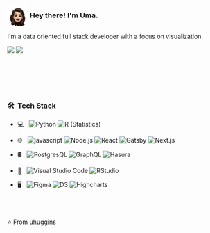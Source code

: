 <div>
     <img src="./images/me.svg" style="display:inline-block;vertical-align:middle;" height="48" width="48" />
     <h3 style="display:inline-block;">Hey there! I'm Uma. </h3>
</div>
<p> I'm a data oriented full stack developer with a focus on visualization.</p>

<div>
<img  style="display:inline-block;" height="100em" src="https://github-readme-stats.vercel.app/api?username=uhuggins&theme=buefy&show_icons=true" />
   <img height="100em"style="display:inline-block;" src="https://github-readme-stats.vercel.app/api/top-langs/?username=uhuggins&theme=buefy&layout=compact" />
</div>
<h3> 🛠 &nbsp;Tech Stack</h3>

- 💻 &nbsp;
  ![Python](https://img.shields.io/badge/-Python-333333?style=flat&logo=python)
  ![R (Statistics)](https://img.shields.io/badge/-R-333333?style=flat&logo=R&logoColor=276DC3)

- 🌐 &nbsp;
  ![javascript](https://img.shields.io/badge/-JavaScript-F7DF1E?style=flat-square&logo=javascript&logoColor=black)
  ![Node.js](https://img.shields.io/badge/-Node.js-333333?style=flat&logo=node.js)
  ![React](https://img.shields.io/badge/-React-333333?style=flat&logo=react)
  ![Gatsby](https://img.shields.io/badge/-Gatsby-333333?style=flat&logo=Gatsby)
  ![Next.js](https://img.shields.io/badge/-Next.js-333333?style=flat&logo=next.js)

- 🛢 &nbsp;
  ![PostgresQL](https://img.shields.io/badge/-PostgresQL-333333?style=flat&logo=PostgresQL)
  ![GraphQL](https://img.shields.io/badge/-GraphQL-333333?style=flat&logo=GraphQL)
  ![Hasura](https://img.shields.io/badge/hasura-blue)

- 🔧 &nbsp;
  ![Visual Studio Code](https://img.shields.io/badge/-Visual%20Studio%20Code-333333?style=flat&logo=visual-studio-code&logoColor=007ACC)
  ![RStudio](https://img.shields.io/badge/-RStudio-333333?style=flat&logo=rstudio)

- 🖥 &nbsp;
  ![Figma](https://img.shields.io/badge/-Figma-333333?style=flat&logo=Figma)
  ![D3](https://img.shields.io/badge/-D3-333333?style=flat&logo=d3.js)
  ![Highcharts](https://img.shields.io/badge/-Highcharts.js-48DAD0?style=flat-square)

<br/>

<br/>

⭐️ From [uhuggins](https://github.com/uhuggins)
